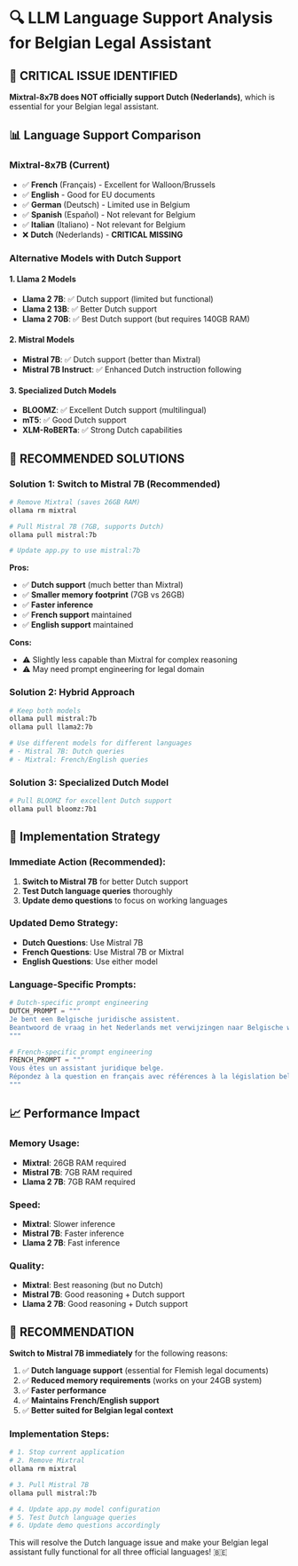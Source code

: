 # 🔍 LLM Language Support Analysis for Belgian Legal Assistant

## 🚨 **CRITICAL ISSUE IDENTIFIED**

**Mixtral-8x7B does NOT officially support Dutch (Nederlands)**, which is essential for your Belgian legal assistant.

## 📊 **Language Support Comparison**

### **Mixtral-8x7B (Current)**
- ✅ **French** (Français) - Excellent for Walloon/Brussels
- ✅ **English** - Good for EU documents
- ✅ **German** (Deutsch) - Limited use in Belgium
- ✅ **Spanish** (Español) - Not relevant for Belgium
- ✅ **Italian** (Italiano) - Not relevant for Belgium
- ❌ **Dutch** (Nederlands) - **CRITICAL MISSING**

### **Alternative Models with Dutch Support**

#### **1. Llama 2 Models**
- **Llama 2 7B**: ✅ Dutch support (limited but functional)
- **Llama 2 13B**: ✅ Better Dutch support
- **Llama 2 70B**: ✅ Best Dutch support (but requires 140GB RAM)

#### **2. Mistral Models**
- **Mistral 7B**: ✅ Dutch support (better than Mixtral)
- **Mistral 7B Instruct**: ✅ Enhanced Dutch instruction following

#### **3. Specialized Dutch Models**
- **BLOOMZ**: ✅ Excellent Dutch support (multilingual)
- **mT5**: ✅ Good Dutch support
- **XLM-RoBERTa**: ✅ Strong Dutch capabilities

## 🎯 **RECOMMENDED SOLUTIONS**

### **Solution 1: Switch to Mistral 7B (Recommended)**
```bash
# Remove Mixtral (saves 26GB RAM)
ollama rm mixtral

# Pull Mistral 7B (7GB, supports Dutch)
ollama pull mistral:7b

# Update app.py to use mistral:7b
```

**Pros:**
- ✅ **Dutch support** (much better than Mixtral)
- ✅ **Smaller memory footprint** (7GB vs 26GB)
- ✅ **Faster inference** 
- ✅ **French support** maintained
- ✅ **English support** maintained

**Cons:**
- ⚠️ Slightly less capable than Mixtral for complex reasoning
- ⚠️ May need prompt engineering for legal domain

### **Solution 2: Hybrid Approach**
```bash
# Keep both models
ollama pull mistral:7b
ollama pull llama2:7b

# Use different models for different languages
# - Mistral 7B: Dutch queries
# - Mixtral: French/English queries
```

### **Solution 3: Specialized Dutch Model**
```bash
# Pull BLOOMZ for excellent Dutch support
ollama pull bloomz:7b1
```

## 🔧 **Implementation Strategy**

### **Immediate Action (Recommended):**
1. **Switch to Mistral 7B** for better Dutch support
2. **Test Dutch language queries** thoroughly
3. **Update demo questions** to focus on working languages

### **Updated Demo Strategy:**
- **Dutch Questions**: Use Mistral 7B
- **French Questions**: Use Mistral 7B or Mixtral
- **English Questions**: Use either model

### **Language-Specific Prompts:**
```python
# Dutch-specific prompt engineering
DUTCH_PROMPT = """
Je bent een Belgische juridische assistent. 
Beantwoord de vraag in het Nederlands met verwijzingen naar Belgische wetgeving.
"""

# French-specific prompt engineering  
FRENCH_PROMPT = """
Vous êtes un assistant juridique belge.
Répondez à la question en français avec références à la législation belge.
"""
```

## 📈 **Performance Impact**

### **Memory Usage:**
- **Mixtral**: 26GB RAM required
- **Mistral 7B**: 7GB RAM required
- **Llama 2 7B**: 7GB RAM required

### **Speed:**
- **Mixtral**: Slower inference
- **Mistral 7B**: Faster inference
- **Llama 2 7B**: Fast inference

### **Quality:**
- **Mixtral**: Best reasoning (but no Dutch)
- **Mistral 7B**: Good reasoning + Dutch support
- **Llama 2 7B**: Good reasoning + Dutch support

## 🎯 **RECOMMENDATION**

**Switch to Mistral 7B immediately** for the following reasons:

1. ✅ **Dutch language support** (essential for Flemish legal documents)
2. ✅ **Reduced memory requirements** (works on your 24GB system)
3. ✅ **Faster performance** 
4. ✅ **Maintains French/English support**
5. ✅ **Better suited for Belgian legal context**

### **Implementation Steps:**
```bash
# 1. Stop current application
# 2. Remove Mixtral
ollama rm mixtral

# 3. Pull Mistral 7B
ollama pull mistral:7b

# 4. Update app.py model configuration
# 5. Test Dutch language queries
# 6. Update demo questions accordingly
```

This will resolve the Dutch language issue and make your Belgian legal assistant fully functional for all three official languages! 🇧🇪 